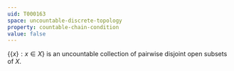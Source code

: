 ```yaml
---
uid: T000163
space: uncountable-discrete-topology
property: countable-chain-condition
value: false
---
```

$\{\{x\} : x \in X\}$ is an uncountable collection of pairwise disjoint open subsets of $X$.

